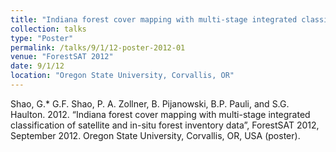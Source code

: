 ```yaml
---
title: "Indiana forest cover mapping with multi-stage integrated classification of satellite and in-situ forest inventory data"
collection: talks
type: "Poster"
permalink: /talks/9/1/12-poster-2012-01
venue: "ForestSAT 2012"
date: 9/1/12
location: "Oregon State University, Corvallis, OR"
---
```


Shao, G.* G.F. Shao, P. A. Zollner, B. Pijanowski, B.P. Pauli, and S.G. Haulton. 2012. “Indiana forest cover mapping with multi-stage integrated classification of satellite and in-situ forest inventory data”, ForestSAT 2012, September 2012. Oregon State University, Corvallis, OR, USA (poster).
